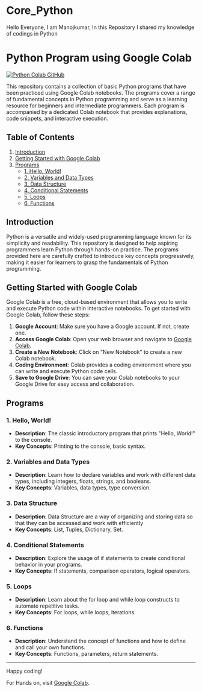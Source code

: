 # Core_Python
Hello Everyone, I am Manojkumar, In this Repository I shared my knowledge of codings in Python

# Python Program using Google Colab
[![Python Colab GitHub](https://www.alura.com.br/artigos/assets/como-conectar-o-google-colaboratory-ao-github/logo-do-google-colaboratory-e-do-github.png)](#getting-started-with-google-colab)

   This repository contains a collection of basic Python programs that have been practiced using Google Colab notebooks. The programs cover a range of fundamental concepts in Python programming and serve as a learning resource for beginners and intermediate programmers. Each program is accompanied by a dedicated Colab notebook that provides explanations, code snippets, and interactive execution.

## Table of Contents

1. [Introduction](#introduction)
2. [Getting Started with Google Colab](#getting-started-with-google-colab)
3. [Programs](#programs)
   - [1. Hello, World!](#1-hello-world)
   - [2. Variables and Data Types](#2-variables-and-data-types)
   - [3. Data Structure](#3-data-structure)
   - [4. Conditional Statements](#3-conditional-statements)
   - [5. Loops](#4-loops)
   - [6. Functions](#5-functions)

## Introduction

Python is a versatile and widely-used programming language known for its simplicity and readability. This repository is designed to help aspiring programmers learn Python through hands-on practice. The programs provided here are carefully crafted to introduce key concepts progressively, making it easier for learners to grasp the fundamentals of Python programming.

## Getting Started with Google Colab

Google Colab is a free, cloud-based environment that allows you to write and execute Python code within interactive notebooks. To get started with Google Colab, follow these steps:

1. **Google Account**: Make sure you have a Google account. If not, create one.
2. **Access Google Colab**: Open your web browser and navigate to [Google Colab](https://colab.research.google.com/).
3. **Create a New Notebook**: Click on "New Notebook" to create a new Colab notebook.
4. **Coding Environment**: Colab provides a coding environment where you can write and execute Python code cells.
5. **Save to Google Drive**: You can save your Colab notebooks to your Google Drive for easy access and collaboration.

## Programs

### 1. Hello, World!

- **Description**: The classic introductory program that prints "Hello, World!" to the console.
- **Key Concepts**: Printing to the console, basic syntax.

### 2. Variables and Data Types

- **Description**: Learn how to declare variables and work with different data types, including integers, floats, strings, and booleans.
- **Key Concepts**: Variables, data types, type conversion.

### 3. Data Structure

- **Description**: Data Structure are a way of organizing and storing data so that they can be accessed and work with efficiently
- **Key Concepts**: List, Tuples, Dictionary, Set.
### 4. Conditional Statements

- **Description**: Explore the usage of if statements to create conditional behavior in your programs.
- **Key Concepts**: If statements, comparison operators, logical operators.

### 5. Loops

- **Description**: Learn about the for loop and while loop constructs to automate repetitive tasks.
- **Key Concepts**: For loops, while loops, iterations.

### 6. Functions

- **Description**: Understand the concept of functions and how to define and call your own functions.
- **Key Concepts**: Functions, parameters, return statements.
---

Happy coding!

For Hands on, visit [Google Colab](https://colab.research.google.com/).
